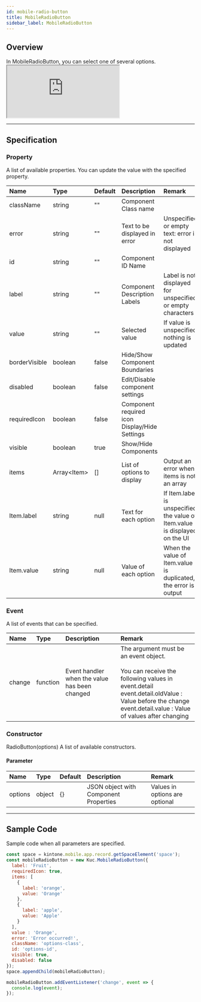 ```yaml
---
id: mobile-radio-button
title: MobileRadioButton
sidebar_label: MobileRadioButton
---
```


## Overview

In MobileRadioButton, you can select one of several options. <iframe src="https://kuc-storybook.netlify.app/iframe.html?id=mobile-radio-button--document" title="mobile radiobutton image" height="140px" mark="crwd-mark"></iframe>

---

## Specification

### Property

A list of available properties. You can update the value with the specified property.

| Name          | Type            | Default | Description                                   | Remark                                                                       |
|:------------- |:--------------- |:------- |:--------------------------------------------- |:---------------------------------------------------------------------------- |
| className     | string          | ""      | Component Class name                          |                                                                              |
| error         | string          | ""      | Text to be displayed in error                 | Unspecified or empty text: error is not displayed                            |
| id            | string          | ""      | Component ID Name                             |                                                                              |
| label         | string          | ""      | Component Description Labels                  | Label is not displayed for unspecified or empty characters                   |
| value         | string          | ""      | Selected value                                | If value is unspecified, nothing is updated                                  |
| borderVisible | boolean         | false   | Hide/Show Component Boundaries                |                                                                              |
| disabled      | boolean         | false   | Edit/Disable component settings               |                                                                              |
| requiredIcon  | boolean         | false   | Component required icon Display/Hide Settings |                                                                              |
| visible       | boolean         | true    | Show/Hide Components                          |                                                                              |
| items         | Array\<Item\> | []      | List of options to display                    | Output an error when items is not an array                                   |
| Item.label    | string          | null    | Text for each option                          | If Item.label is unspecified, the value of Item.value is displayed on the UI |
| Item.value    | string          | null    | Value of each option                          | When the value of Item.value is duplicated, the error is output              |

### Event
A list of events that can be specified.

| Name   | Type     | Description                                   | Remark                                                                                                                                                                                                                                |
|:------ |:-------- |:--------------------------------------------- |:------------------------------------------------------------------------------------------------------------------------------------------------------------------------------------------------------------------------------------- |
| change | function | Event handler when the value has been changed | The argument must be an event object.<br><br>You can receive the following values in event.detail<br>event.detail.oldValue  : Value before the change<br>event.detail.value  : Value of values after changing |

### Constructor

RadioButton(options) A list of available constructors.

#### Parameter

| Name    | Type   | Default | Description                           | Remark                         |
|:------- |:------ |:------- |:------------------------------------- |:------------------------------ |
| options | object | {}      | JSON object with Component Properties | Values in options are optional |

---
## Sample Code

Sample code when all parameters are specified.

```javascript
const space = kintone.mobile.app.record.getSpaceElement('space');
const mobileRadioButton = new Kuc.MobileRadioButton({
  label: 'Fruit',
  requiredIcon: true,
  items: [
    {
      label: 'orange',
      value: 'Orange'
    },
    {
      label: 'apple',
      value: 'Apple'
    }
  ],
  value : 'Orange',
  error: 'Error occurred!',
  className: 'options-class',
  id: 'options-id',
  visible: true,
  disabled: false
});
space.appendChild(mobileRadioButton);

mobileRadioButton.addEventListener('change', event => {
  console.log(event);
});
```

